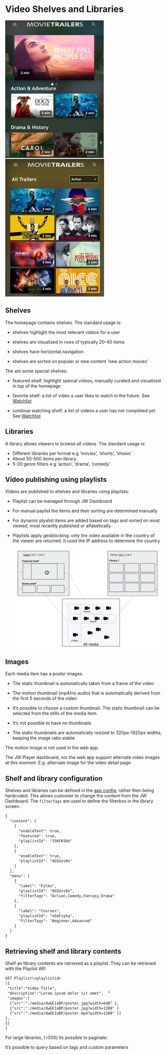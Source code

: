 # Video Shelves and Libraries

<img title="" src="./img/shelves.jpg" alt="Shelves" width="316">  <img src="./img/library.jpg" title="" alt="Libraries" width="317">

## Shelves

The homepage contains shelves. The standard usage is:

- shelves highlight the most relevant videos for a user

- shelves are visualized in rows of typically 20-40 items

- shelves have horizontal navigation

- shelves are sorted on popular or new content 'new action movies'

The are some special shelves:

- featured shelf: highlight special videos, manually curated and visualized in top of the homepage

- favorite shelf: a list of video a user likes to watch in the future. See [Watchlist](user-watchlists.md)

- continue watching shelf:  a list of videos a user has not completed yet. See [Watchlist](user-watchlists.md)

## Libraries

A library allows viewers to browse all videos. The standard usage is: 

- Different libraries per format e.g  ‘movies’, ‘shorts’, ‘shows’
- About 50-500 items per library
- 5-20 genre filters e.g ‘action’, ‘drama’, ‘comedy’

## Video publishing using playlists

Videos are published to shelves and libraries using playlists:

- Playlist can be managed through JW Dashboard

- For manual paylist the items and their sorting are determined manually

- For dynamic plyalist items are added based on tags and sorted on most viewed, most recently published or alfabetically

- Playlists apply geoblocking: only the video available in the country of the viewer are returned. It used the IP address to determine the country
  
  <img src="./img/playlist-shelf-lib.jpg" title="" alt="Shelves" width="600">

## Images

Each media item has a poster images:

- The static thumbnail is automatically taken from a frame of the video

- The motion thumbnail (mp4/no audio) that is automatically derived from the first 5 seconds of the video   

- It’s possible to choose a custom thumbnail. The static thumbnail can be selected from the stills of the media item.

- It’s not possible to have no thumbnails

- The static thumbnails are automatically resized to 320px-1920px widths, keeping the image ratio stable

The motion image is not used in the web app. 

The JW Player dashboard, nor the web app support alternate video images at this moment. E.g. alternate image for the video detail page.

## Shelf and library configuration

Shelves and libraries can be defined in the [app config](/docs/configuration.md), rather then being hardcoded. This allows customer to change the content from the JW Dashboard. The `filterTags` are used to define the filterbox in the library screen. 

```
{
  "content": [
    {
      "enableText": true,
      "featured": true,
      "playlistId": "JSKF03bk"
    },
    {
      "enableText": true,
      "playlistId": "dGSUzs9o"
    }
  ],
  "menu": [
    {
      "label": "Films",
      "playlistId": "dGSUzs9o",
      "filterTags": "Action,Comedy,Fantasy,Drama"
    },
    {
      "label": "Courses",
      "playlistId": "xQaFzykq",
      "filterTags": "Beginner,Advanced"
    }
  ]
}
```

## Retrieving shelf and library contents

Shelf an library contents are retrieved as a playlist. They can be retrieved with the Playlist API 

```
GET Playlist\<playlistid>
[{
 "title":"Video Title",
 "description":"Lorem ipsum dolor sit amet",  “ 
 "images":[
  {"src":"./media/dwEE1oBP/poster.jpg?width=640" }, 
  {"src":"./media/dwEE1oBP/poster.jpg?width=1280" }
  {"src":"./media/dwEE1oBP/poster.mp4?width=1280" }]
},
{}
]
```

For large libraries, (>500) its possible to paginate. 

It’s possible to query based on tags and custom parameters
